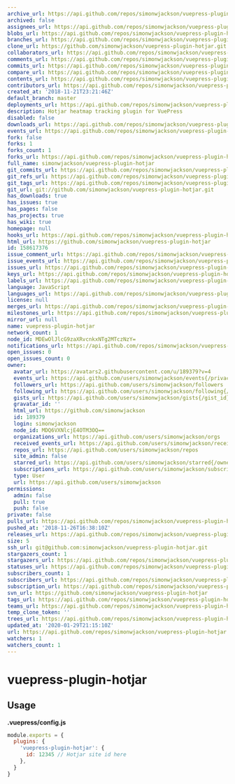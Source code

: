 ```yaml
---
archive_url: https://api.github.com/repos/simonwjackson/vuepress-plugin-hotjar/{archive_format}{/ref}
archived: false
assignees_url: https://api.github.com/repos/simonwjackson/vuepress-plugin-hotjar/assignees{/user}
blobs_url: https://api.github.com/repos/simonwjackson/vuepress-plugin-hotjar/git/blobs{/sha}
branches_url: https://api.github.com/repos/simonwjackson/vuepress-plugin-hotjar/branches{/branch}
clone_url: https://github.com/simonwjackson/vuepress-plugin-hotjar.git
collaborators_url: https://api.github.com/repos/simonwjackson/vuepress-plugin-hotjar/collaborators{/collaborator}
comments_url: https://api.github.com/repos/simonwjackson/vuepress-plugin-hotjar/comments{/number}
commits_url: https://api.github.com/repos/simonwjackson/vuepress-plugin-hotjar/commits{/sha}
compare_url: https://api.github.com/repos/simonwjackson/vuepress-plugin-hotjar/compare/{base}...{head}
contents_url: https://api.github.com/repos/simonwjackson/vuepress-plugin-hotjar/contents/{+path}
contributors_url: https://api.github.com/repos/simonwjackson/vuepress-plugin-hotjar/contributors
created_at: '2018-11-21T23:21:46Z'
default_branch: master
deployments_url: https://api.github.com/repos/simonwjackson/vuepress-plugin-hotjar/deployments
description: Hotjar heatmap tracking plugin for VuePress
disabled: false
downloads_url: https://api.github.com/repos/simonwjackson/vuepress-plugin-hotjar/downloads
events_url: https://api.github.com/repos/simonwjackson/vuepress-plugin-hotjar/events
fork: false
forks: 1
forks_count: 1
forks_url: https://api.github.com/repos/simonwjackson/vuepress-plugin-hotjar/forks
full_name: simonwjackson/vuepress-plugin-hotjar
git_commits_url: https://api.github.com/repos/simonwjackson/vuepress-plugin-hotjar/git/commits{/sha}
git_refs_url: https://api.github.com/repos/simonwjackson/vuepress-plugin-hotjar/git/refs{/sha}
git_tags_url: https://api.github.com/repos/simonwjackson/vuepress-plugin-hotjar/git/tags{/sha}
git_url: git://github.com/simonwjackson/vuepress-plugin-hotjar.git
has_downloads: true
has_issues: true
has_pages: false
has_projects: true
has_wiki: true
homepage: null
hooks_url: https://api.github.com/repos/simonwjackson/vuepress-plugin-hotjar/hooks
html_url: https://github.com/simonwjackson/vuepress-plugin-hotjar
id: 158617376
issue_comment_url: https://api.github.com/repos/simonwjackson/vuepress-plugin-hotjar/issues/comments{/number}
issue_events_url: https://api.github.com/repos/simonwjackson/vuepress-plugin-hotjar/issues/events{/number}
issues_url: https://api.github.com/repos/simonwjackson/vuepress-plugin-hotjar/issues{/number}
keys_url: https://api.github.com/repos/simonwjackson/vuepress-plugin-hotjar/keys{/key_id}
labels_url: https://api.github.com/repos/simonwjackson/vuepress-plugin-hotjar/labels{/name}
language: JavaScript
languages_url: https://api.github.com/repos/simonwjackson/vuepress-plugin-hotjar/languages
license: null
merges_url: https://api.github.com/repos/simonwjackson/vuepress-plugin-hotjar/merges
milestones_url: https://api.github.com/repos/simonwjackson/vuepress-plugin-hotjar/milestones{/number}
mirror_url: null
name: vuepress-plugin-hotjar
network_count: 1
node_id: MDEwOlJlcG9zaXRvcnkxNTg2MTczNzY=
notifications_url: https://api.github.com/repos/simonwjackson/vuepress-plugin-hotjar/notifications{?since,all,participating}
open_issues: 0
open_issues_count: 0
owner:
  avatar_url: https://avatars2.githubusercontent.com/u/189379?v=4
  events_url: https://api.github.com/users/simonwjackson/events{/privacy}
  followers_url: https://api.github.com/users/simonwjackson/followers
  following_url: https://api.github.com/users/simonwjackson/following{/other_user}
  gists_url: https://api.github.com/users/simonwjackson/gists{/gist_id}
  gravatar_id: ''
  html_url: https://github.com/simonwjackson
  id: 189379
  login: simonwjackson
  node_id: MDQ6VXNlcjE4OTM3OQ==
  organizations_url: https://api.github.com/users/simonwjackson/orgs
  received_events_url: https://api.github.com/users/simonwjackson/received_events
  repos_url: https://api.github.com/users/simonwjackson/repos
  site_admin: false
  starred_url: https://api.github.com/users/simonwjackson/starred{/owner}{/repo}
  subscriptions_url: https://api.github.com/users/simonwjackson/subscriptions
  type: User
  url: https://api.github.com/users/simonwjackson
permissions:
  admin: false
  pull: true
  push: false
private: false
pulls_url: https://api.github.com/repos/simonwjackson/vuepress-plugin-hotjar/pulls{/number}
pushed_at: '2018-11-26T16:38:10Z'
releases_url: https://api.github.com/repos/simonwjackson/vuepress-plugin-hotjar/releases{/id}
size: 5
ssh_url: git@github.com:simonwjackson/vuepress-plugin-hotjar.git
stargazers_count: 1
stargazers_url: https://api.github.com/repos/simonwjackson/vuepress-plugin-hotjar/stargazers
statuses_url: https://api.github.com/repos/simonwjackson/vuepress-plugin-hotjar/statuses/{sha}
subscribers_count: 1
subscribers_url: https://api.github.com/repos/simonwjackson/vuepress-plugin-hotjar/subscribers
subscription_url: https://api.github.com/repos/simonwjackson/vuepress-plugin-hotjar/subscription
svn_url: https://github.com/simonwjackson/vuepress-plugin-hotjar
tags_url: https://api.github.com/repos/simonwjackson/vuepress-plugin-hotjar/tags
teams_url: https://api.github.com/repos/simonwjackson/vuepress-plugin-hotjar/teams
temp_clone_token: ''
trees_url: https://api.github.com/repos/simonwjackson/vuepress-plugin-hotjar/git/trees{/sha}
updated_at: '2020-01-29T21:15:10Z'
url: https://api.github.com/repos/simonwjackson/vuepress-plugin-hotjar
watchers: 1
watchers_count: 1
---
```


# vuepress-plugin-hotjar

## Usage

**.vuepress/config.js**
```js
module.exports = {
  plugins: {
    'vuepress-plugin-hotjar': {
      id: 12345 // Hotjar site id here
    },
  }
}
```